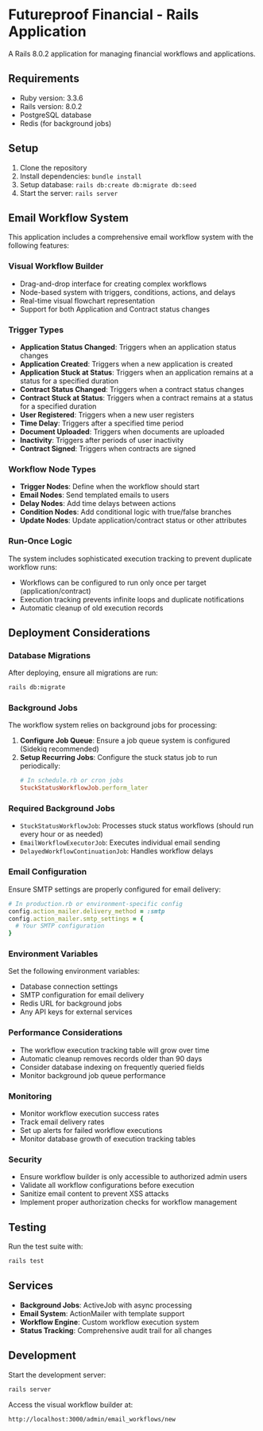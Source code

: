 # Futureproof Financial - Rails Application

A Rails 8.0.2 application for managing financial workflows and applications.

## Requirements

* Ruby version: 3.3.6
* Rails version: 8.0.2
* PostgreSQL database
* Redis (for background jobs)

## Setup

1. Clone the repository
2. Install dependencies: `bundle install`
3. Setup database: `rails db:create db:migrate db:seed`
4. Start the server: `rails server`

## Email Workflow System

This application includes a comprehensive email workflow system with the following features:

### Visual Workflow Builder
- Drag-and-drop interface for creating complex workflows
- Node-based system with triggers, conditions, actions, and delays
- Real-time visual flowchart representation
- Support for both Application and Contract status changes

### Trigger Types
- **Application Status Changed**: Triggers when an application status changes
- **Application Created**: Triggers when a new application is created
- **Application Stuck at Status**: Triggers when an application remains at a status for a specified duration
- **Contract Status Changed**: Triggers when a contract status changes
- **Contract Stuck at Status**: Triggers when a contract remains at a status for a specified duration
- **User Registered**: Triggers when a new user registers
- **Time Delay**: Triggers after a specified time period
- **Document Uploaded**: Triggers when documents are uploaded
- **Inactivity**: Triggers after periods of user inactivity
- **Contract Signed**: Triggers when contracts are signed

### Workflow Node Types
- **Trigger Nodes**: Define when the workflow should start
- **Email Nodes**: Send templated emails to users
- **Delay Nodes**: Add time delays between actions
- **Condition Nodes**: Add conditional logic with true/false branches
- **Update Nodes**: Update application/contract status or other attributes

### Run-Once Logic
The system includes sophisticated execution tracking to prevent duplicate workflow runs:
- Workflows can be configured to run only once per target (application/contract)
- Execution tracking prevents infinite loops and duplicate notifications
- Automatic cleanup of old execution records

## Deployment Considerations

### Database Migrations
After deploying, ensure all migrations are run:
```bash
rails db:migrate
```

### Background Jobs
The workflow system relies on background jobs for processing:

1. **Configure Job Queue**: Ensure a job queue system is configured (Sidekiq recommended)
2. **Setup Recurring Jobs**: Configure the stuck status job to run periodically:
   ```ruby
   # In schedule.rb or cron jobs
   StuckStatusWorkflowJob.perform_later
   ```

### Required Background Jobs
- `StuckStatusWorkflowJob`: Processes stuck status workflows (should run every hour or as needed)
- `EmailWorkflowExecutorJob`: Executes individual email sending
- `DelayedWorkflowContinuationJob`: Handles workflow delays

### Email Configuration
Ensure SMTP settings are properly configured for email delivery:
```ruby
# In production.rb or environment-specific config
config.action_mailer.delivery_method = :smtp
config.action_mailer.smtp_settings = {
  # Your SMTP configuration
}
```

### Environment Variables
Set the following environment variables:
- Database connection settings
- SMTP configuration for email delivery
- Redis URL for background jobs
- Any API keys for external services

### Performance Considerations
- The workflow execution tracking table will grow over time
- Automatic cleanup removes records older than 90 days
- Consider database indexing on frequently queried fields
- Monitor background job queue performance

### Monitoring
- Monitor workflow execution success rates
- Track email delivery rates
- Set up alerts for failed workflow executions
- Monitor database growth of execution tracking tables

### Security
- Ensure workflow builder is only accessible to authorized admin users
- Validate all workflow configurations before execution
- Sanitize email content to prevent XSS attacks
- Implement proper authorization checks for workflow management

## Testing

Run the test suite with:
```bash
rails test
```

## Services

- **Background Jobs**: ActiveJob with async processing
- **Email System**: ActionMailer with template support
- **Workflow Engine**: Custom workflow execution system
- **Status Tracking**: Comprehensive audit trail for all changes

## Development

Start the development server:
```bash
rails server
```

Access the visual workflow builder at:
```
http://localhost:3000/admin/email_workflows/new
```
